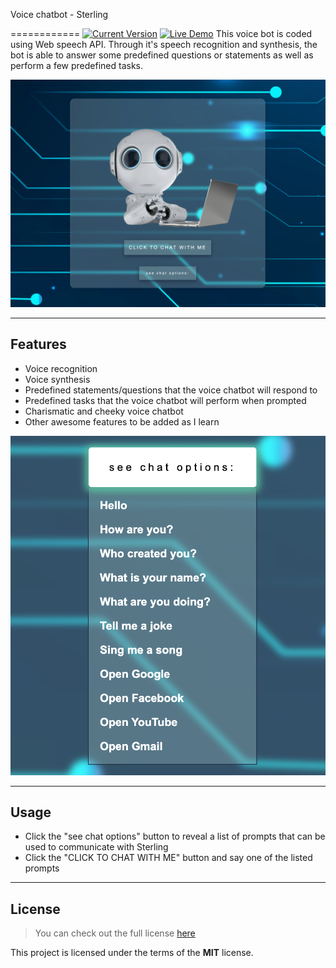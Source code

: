 Voice chatbot - Sterling

============
[![Current Version](https://img.shields.io/badge/version-1.0.2-green.svg)](https://github.com/IgorAntun/node-chat) [![Live Demo](https://img.shields.io/badge/demo-online-green.svg)](https://sterlingthevoicechatbot.netlify.app)
This voice bot is coded using Web speech API. Through it's speech recognition and synthesis, the bot is able to answer some predefined questions or statements as well as perform a few predefined tasks.

![Chat Preview](./sterling-voice-chatbot-prevew.png)

---

## Features

- Voice recognition
- Voice synthesis
- Predefined statements/questions that the voice chatbot will respond to
- Predefined tasks that the voice chatbot will perform when prompted
- Charismatic and cheeky voice chatbot
- Other awesome features to be added as I learn

![[chat prompts dropdown menu]](chatbot-prompts-preview.png)

---

## Usage

- Click the "see chat options" button to reveal a list of prompts that can be used to communicate with Sterling
- Click the "CLICK TO CHAT WITH ME" button and say one of the listed prompts

---

## License

> You can check out the full license [here](https://github.com/NelLoyola/talkingBot/blob/master/LICENSE)

This project is licensed under the terms of the **MIT** license.
